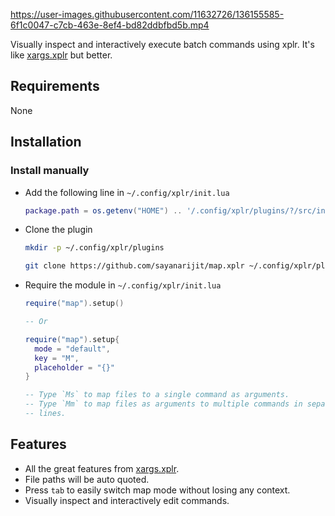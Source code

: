 https://user-images.githubusercontent.com/11632726/136155585-6f1c0047-c7cb-463e-8ef4-bd82ddbfbd5b.mp4

Visually inspect and interactively execute batch commands using xplr.
It's like [xargs.xplr](https://github.com/sayanarijit/xargs.xplr) but better.

## Requirements

None

## Installation

### Install manually

- Add the following line in `~/.config/xplr/init.lua`

  ```lua
  package.path = os.getenv("HOME") .. '/.config/xplr/plugins/?/src/init.lua'
  ```

- Clone the plugin

  ```bash
  mkdir -p ~/.config/xplr/plugins

  git clone https://github.com/sayanarijit/map.xplr ~/.config/xplr/plugins/map
  ```

- Require the module in `~/.config/xplr/init.lua`

  ```lua
  require("map").setup()

  -- Or

  require("map").setup{
    mode = "default",
    key = "M",
    placeholder = "{}"
  }

  -- Type `Ms` to map files to a single command as arguments.
  -- Type `Mm` to map files as arguments to multiple commands in separate
  -- lines.
  ```

## Features

- All the great features from [xargs.xplr](https://github.com/sayanarijit/xargs.xplr).
- File paths will be auto quoted.
- Press `tab` to easily switch map mode without losing any context.
- Visually inspect and interactively edit commands.
